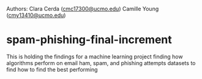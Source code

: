 Authors: 
Clara Cerda (cmc17300@ucmo.edu) 
Camille Young (cmy13410@ucmo.edu) 

# spam-phishing-final-increment
This is holding the findings for a machine learning project finding how algorithms perform on email ham, spam, and phishing attempts datasets to find how to find the best performing
